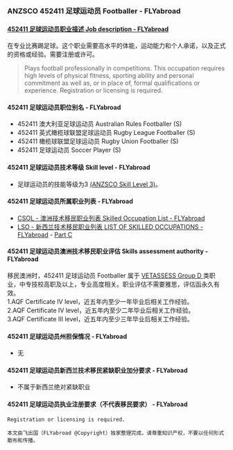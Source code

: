 ### ANZSCO 452411 足球运动员 Footballer - FLYabroad ###

#### [452411 足球运动员职业描述 Job description - FLYabroad](http://www.flyabroadvisa.com/anzsco/4524.html#452411)

在专业比赛踢足球。这个职业需要高水平的体能，运动能力和个人承诺，以及正式的资格或经验。需要注册或许可。

> Plays football professionally in competitions. This occupation requires high levels of physical fitness, sporting ability and personal commitment as well as, or in place of, formal qualifications or experience. Registration or licensing is required.

#### 452411 足球运动员职位别名 - FLYabroad
 
- 452411	 澳大利亚足球运动员 Australian Rules Footballer (S)
- 452411 英式橄榄球联盟足球运动员 Rugby League Footballer (S)
- 452411 橄榄球联盟足球运动员 Rugby Union Footballer (S)
- 452411 足球运动员 Soccer Player (S)

#### 452411 足球运动员技术等级 Skill level - FLYabroad

- 足球运动员的技能等级为3 [(ANZSCO Skill Level 3)](http://www.flyabroadvisa.com/anzsco/)。

#### 452411 足球运动员所属职业列表 - FLYabroad

- [CSOL - 澳洲技术移民职业列表 Skilled Occupation List - FLYabroad](http://www.flyabroadvisa.com/sol/)
- [LSO - 新西兰技术移民职业列表 LIST OF SKILLED OCCUPATIONS - FLYabroad](http://nz.flyabroadvisa.com/lso/) - [Part C](partc)

#### 452411 足球运动员澳洲技术移民职业评估 Skills assessment authority - FLYabroad

移民澳洲时，452411 足球运动员 Footballer 属于 [VETASSESS Group D ](http://www.flyabroadvisa.com/ass/vetassess.html)类职业，中专技校高职及以上，专业高度相关。职业评估不需要雅思，评估函永久有效。  
1.AQF Certificate IV level，近五年内至少一年毕业后相关工作经验。   
2.AQF Certificate IV level，近五年内至少二年毕业后相关工作经验。   
3.AQF Certificate III level，近五年内至少三年毕业后相关工作经验。

#### 452411 足球运动员州担保情况 - FLYabroad

- 无

#### 452411 足球运动员新西兰技术移民紧缺职业加分要求 - FLYabroad

- 不属于新西兰绝对紧缺职业

#### 452411 足球运动员执业注册要求（不代表移民要求） - FLYabroad

    Registration or licensing is required.

`本文由飞出国（FLYabroad @Copyright）独家整理完成，请尊重知识产权，不要以任何形式散布和传播。`